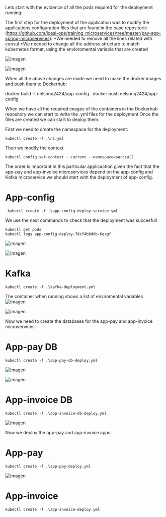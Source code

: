 Lets start with the evidence of all the pods required for the deployment running:

The first step for the deployment of the application was to modify the applications configuration files that are found in the base repositorie (https://github.com/icesi-ops/training_microservices/tree/master/pay-app-spring-microservices):
  *We needed to remove all the lines related with consul
  *We needed to change all the address structure to match kubernetes format, using the envioromental variable that are created
  
  ![imagen](https://user-images.githubusercontent.com/44851531/166123570-46398acf-81e9-4c7a-ad14-450e2a65dece.png)
  
  ![imagen](https://user-images.githubusercontent.com/44851531/166123580-994b9bbd-c74d-4e5d-ae37-022999b872a5.png)
  
When all the above changes are made we need to make the docker images and push them to Dockerhub:

  docker build -t nelsonq2424/app-config .
  docker push nelsonq2424/app-config
 
When we have all the required images of the containers in the Dockerhub repository we can start to write the .yml files for the deployment
Once the files are created we can start to deploy them.

First we need to create the namespace for the deployment:

    kubectl create -f .\ns.yml


Then we modify the context

    kubectl config set-context --current --namespace=parcial2

The order is important in this particular applicaction given the fact that the app-pay and app-invoice microservices depend on the app-config and Kafka microservice we should start
with the deployment of app-config.


  # App-config
  
     kubectl create -f .\app-config-deploy-service.yml
  
  We use the next commands to check that the deployment was succesfull
  
    kubectl get pods
    kubectl logs app-config-deploy-78cf4b8ddb-6qxgf

![imagen](https://user-images.githubusercontent.com/44851531/166124470-9516ef2a-7cf4-4790-8c40-4a2a253d3f6e.png)

![imagen](https://user-images.githubusercontent.com/44851531/166124492-69a87140-d994-4c34-8bc5-5a0d3cdfd090.png)

  # Kafka
  
    kubectl create -f .\kafka-deployment.yml
  
  The container when running shows a list of enviromental variables
  ![imagen](https://user-images.githubusercontent.com/44851531/166124637-b6e8c3cb-240f-4acc-b542-c6c25a72aa93.png)
  
  ![imagen](https://user-images.githubusercontent.com/44851531/166124626-de93a9b1-9592-4f65-99b5-f5542028c026.png)

Now we need to create the databases for the app-pay and app-invoice microservices
  # App-pay DB
  
    kubectl create -f .\app-pay-db-deploy.yml
  
  ![imagen](https://user-images.githubusercontent.com/44851531/166124742-99dbf87e-4c03-4766-a6ef-805c377daa1c.png)
  
  ![imagen](https://user-images.githubusercontent.com/44851531/166124784-69781949-496b-4259-b7d4-6bab637a531e.png)

  # App-invoice DB
  
    kubectl create -f .\app-invoice-db-deploy.yml

   ![imagen](https://user-images.githubusercontent.com/44851531/166124850-08c00ae9-d6c6-481d-a999-7389f67350c2.png)

Now we deploy the app-pay and app-invoice apps:

  # App-pay
  
    kubectl create -f .\app-pay-deploy.yml
    
   ![imagen](https://user-images.githubusercontent.com/44851531/166124881-93ce9af1-ff58-478b-96f8-865a8a4a4a5b.png)

  # App-invoice
    
    kubectl create -f .\app-invoice-deploy.yml
    
    
    
  

